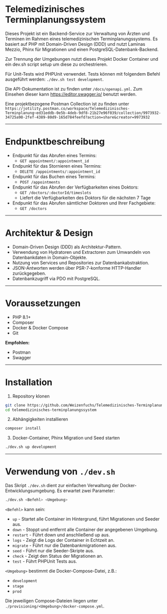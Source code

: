 # Telemedizinisches Terminplanungssystem

Dieses Projekt ist ein Backend-Service zur Verwaltung von Ärzten und Terminen im Rahmen eines telemedizinischen Terminplanungssystems. Es basiert auf PHP mit Domain-Driven Design (DDD) und nutzt Laminas Mezzio, Phinx für Migrationen und einen PostgreSQL-Datenbank-Backend.

Zur Trennung der Umgebungen nutzt dieses Projekt Docker Container und ein dev.sh script setup um diese zu orchestrieren.

Für Unit-Tests wird PHPUnit verwendet. Tests können mit folgendem Befehl ausgeführt werden: `./dev.sh test development`.

Die API-Dokumentation ist zu finden unter `/docs/openapi.yml`. Zum Einsehen dieser kann https://editor.swagger.io/ benutzt werden.


Eine projektbezogene Postman Collection ist zu finden unter `https://jotility.postman.co/workspace/Telemedizinisches-Terminplanung~ed31eddb-0e5b-4deb-9df8-21b27e96f039/collection/9973932-34725a98-2fef-4389-80d9-165d784feefd?action=share&creator=9973932`

---

# Endpunktbeschreibung

- Endpunkt für das Abrufen eines Termins:
    - `GET appointment/:appointment_id`
- Endpunkt für das Stornieren eines Termins:
    - `DELETE /appointments/:appointment_id`
- Endpunkt für das Buchen eines Termins:
  - `POST /appointments`
- Endpunkt für das Abrufen der Verfügbarkeiten eines Doktors:
  - `GET /doctors/:doctorId/timeslots`
  - Liefert die Verfügbarkeiten des Doktors für die nächsten 7 Tage
- Endpunkt für das Abrufen sämtlicher Doktoren und Ihrer Fachgebiete:
  - `GET /doctors`

---

# Architektur & Design

- Domain-Driven Design (DDD) als Architektur-Pattern.
- Verwendung von Hydratoren und Extractoren zum Umwandeln von Datenbankdaten in Domain-Objekte.
- Nutzung von Services und Repositories zur Datenbankabstraktion.
- JSON-Antworten werden über PSR-7-konforme HTTP-Handler zurückgegeben.
- Datenbankzugriff via PDO mit PostgreSQL.

---

# Voraussetzungen

- PHP 8.1+
- Composer
- Docker & Docker Compose
- Git

**Empfohlen:**
- Postman
- Swagger

---

# Installation

1. Repository klonen

```bash
git clone https://github.com/Weizenfuchs/Telemedizinisches-Terminplanungssystem.git
cd telemedizinisches-terminplanungssystem
```

2. Abhängigkeiten installieren

```bash
composer install
```

3. Docker-Container, Phinx Migration und Seed starten

```bash
./dev.sh up development
```

---

# Verwendung von `./dev.sh`

Das Skript `./dev.sh` dient zur einfachen Verwaltung der Docker-Entwicklungsumgebung. Es erwartet zwei Parameter:

```bash
./dev.sh <Befehl> <Umgebung>
```

`<Befehl>` kann sein:

- `up` - Startet alle Container im Hintergrund, führt Migrationen und Seeder aus.
- `down` - Stoppt und entfernt alle Container der angegebenen Umgebung.
- `restart` - Führt down und anschließend up aus.
- `logs` - Zeigt die Logs der Container in Echtzeit an.
- `migrate` - Führt nur die Datenbankmigrationen aus.
- `seed` - Führt nur die Seeder-Skripte aus.
- `check` - Zeigt den Status der Migrationen an.
- `test` - Führt PHPUnit Tests aus.

`<Umgebung>` bestimmt die Docker-Compose-Datei, z.B.:
- `development`
- `stage`
- `prod`

Die jeweiligen Compose-Dateien liegen unter `./provisioning/<Umgebung>/docker-compose.yml`.
